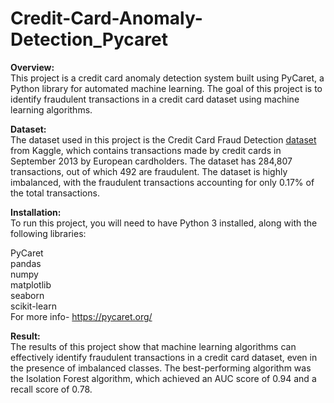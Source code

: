 # Credit-Card-Anomaly-Detection_Pycaret
**Overview:**<br>
This project is a credit card anomaly detection system built using PyCaret, a Python library for automated machine learning. The goal of this project is to identify fraudulent transactions in a credit card dataset using machine learning algorithms.

**Dataset:**<BR>
The dataset used in this project is the Credit Card Fraud Detection [dataset](https://www.kaggle.com/datasets/mlg-ulb/creditcardfraud) from Kaggle, which contains transactions made by credit cards in September 2013 by European cardholders. The dataset has 284,807 transactions, out of which 492 are fraudulent. The dataset is highly imbalanced, with the fraudulent transactions accounting for only 0.17% of the total transactions.

**Installation:**<BR>
To run this project, you will need to have Python 3 installed, along with the following libraries:

PyCaret<BR>
pandas<BR>
numpy<BR>
matplotlib<BR>
seaborn<BR>
scikit-learn<BR>
For more info- https://pycaret.org/

**Result:**<BR>
The results of this project show that machine learning algorithms can effectively identify fraudulent transactions in a credit card dataset, even in the presence of imbalanced classes. The best-performing algorithm was the Isolation Forest algorithm, which achieved an AUC score of 0.94 and a recall score of 0.78.

